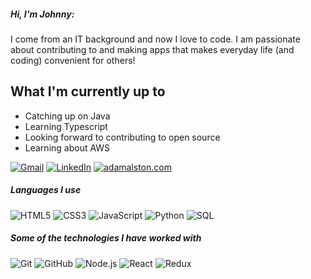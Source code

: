 
##### Hi, I'm Johnny:

I come from an IT background and now I love to code. I am passionate about contributing to and making apps that makes everyday life (and coding) convenient for others!

## What I'm currently up to
- Catching up on Java
- Learning Typescript
- Looking forward to contributing to open source
- Learning about AWS

[![Gmail](https://img.shields.io/badge/-GMAIL-D14836?style=for-the-badge&logo=gmail&logoColor=white)](mailto:xiongjoh@gmail.com)
[![LinkedIn](https://img.shields.io/badge/-LINKEDIN-0077B5?style=for-the-badge&logo=linkedin&logoColor=white)](https://www.linkedin.com/in/xiongjoh/)
[![adamalston.com](https://img.shields.io/badge/-XIONGJOH.COM-000000?style=for-the-badge&logo=react&logoColor=white)](https://johnnyxiong.vercel.app/)

##### Languages I use

![HTML5](https://img.shields.io/badge/-HTML5-000000?style=flat&logo=html5)
![CSS3](https://img.shields.io/badge/-CSS3-000000?style=flat&logo=css3&logoColor=264de4)
![JavaScript](https://img.shields.io/badge/-JavaScript-000000?style=flat&logo=javascript)
![Python](https://img.shields.io/badge/-Python-000000?style=flat&logo=python)
![SQL](https://img.shields.io/badge/-SQL-000000?style=flat&logo=postgresql)

##### Some of the technologies I have worked with

![Git](https://img.shields.io/badge/-Git-222222?style=flat&logo=git&logoColor=F05032)
![GitHub](https://img.shields.io/badge/-GitHub-222222?style=flat&logo=github&logoColor=181717)
![Node.js](https://img.shields.io/badge/-Node.js-222222?style=flat&logo=node.js&logoColor=339933)
![React](https://img.shields.io/badge/-React-222222?style=flat&logo=React&logoColor=61DAFB)
![Redux](https://img.shields.io/badge/-Redux-222222?style=flat&logo=Redux&logoColor=764abc)

